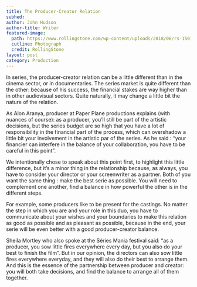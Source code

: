 ```yaml
---
title: The Producer-Creator Relation
subhed: 
author: John Hudson
author-title: Writer
featured-image: 
  path: https://www.rollingstone.com/wp-content/uploads/2018/06/rs-150135-rectangle.jpg?w=624&h=422&crop=1
  cutline: Photograph
  credit: RollingStone
layout: post
category: Production
---
```


In series, the producer-creator relation can be a little different than in the cinema sector, or in documentaries.
The series market is quite different than the other: because of his success, the financial stakes are way higher than in other audiovisual sectors. Quite naturally, it may change a little bit the nature of the relation.

As Alon Aranya, producer at Paper Plane productions explains (with nuances of course): as a producer, you’ll still be part of the artistic decisions, but the series budget are so high that you have a lot of responsibility in the financial part of the process, which can overshadow a little bit your involvement in the artistic par of the series. As he said : “your financier can interfere in the balance of your collaboration, you have to be careful in this point”.

We intentionally chose to speak about this point first, to highlight this little difference, but it’s a minor thing in the relationship because, as always, you have to consider your director or your screenwriter as a partner. Both of you want the same thing : make the best serie as possible. You will need to complement one another, find a balance in how powerful the other is in the different steps. 

For example, some producers like to be present for the castings. No matter the step in which you are and your role in this duo, you have to communicate about your wishes and your boundaries to make this relation as good as possible and as pleasant as possible, because in the end, your serie will be even better with a good producer-creator balance.

Sheila Mortley who also spoke at the Séries Mania festival said: “as a producer, you sow little fires everywhere every day, but you also do your best to finish the film”. But in our opinion, the directors can also sow little fires everywhere everyday, and they will also do their best to arrange them. And this is the essence of the partnership between producer and creator: you will both take decisions, and find the balance to arrange all of them together. 
